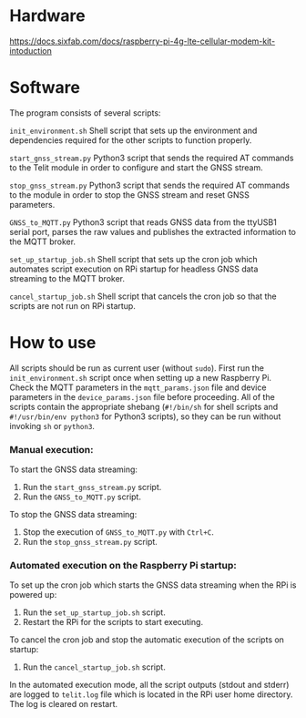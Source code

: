 # Hardware
https://docs.sixfab.com/docs/raspberry-pi-4g-lte-cellular-modem-kit-intoduction

# Software

The program consists of several scripts:

`init_environment.sh`
Shell script that sets up the environment and dependencies required for the other scripts to function properly.

`start_gnss_stream.py`
Python3 script that sends the required AT commands to the Telit module in order to configure and start the GNSS stream.

`stop_gnss_stream.py`
Python3 script that sends the required AT commands to the module in order to stop the GNSS stream and reset GNSS parameters.

`GNSS_to_MQTT.py`
Python3 script that reads GNSS data from the ttyUSB1 serial port, parses the raw values and publishes the extracted information to the MQTT broker.

`set_up_startup_job.sh`
Shell script that sets up the cron job which automates script execution on RPi startup for headless GNSS data streaming to the MQTT broker.

`cancel_startup_job.sh`
Shell script that cancels the cron job so that the scripts are not run on RPi startup.

# How to use

All scripts should be run as current user (without `sudo`). First run the `init_environment.sh` script once when setting up a new Raspberry Pi. Check the MQTT parameters in the `mqtt_params.json` file and device parameters in the `device_params.json` file before proceeding. All of the scripts contain the appropriate shebang (`#!/bin/sh` for shell scripts and `#!/usr/bin/env python3` for Python3 scripts), so they can be run without invoking `sh` or `python3`.

### Manual execution:

To start the GNSS data streaming:

1. Run the `start_gnss_stream.py` script.
2. Run the `GNSS_to_MQTT.py` script.

To stop the GNSS data streaming:

1. Stop the execution of `GNSS_to_MQTT.py` with `Ctrl+C`.
2. Run the `stop_gnss_stream.py` script.

### Automated execution on the Raspberry Pi startup:

To set up the cron job which starts the GNSS data streaming when the RPi is powered up:

1. Run the `set_up_startup_job.sh` script.
1. Restart the RPi for the scripts to start executing.

To cancel the cron job and stop the automatic execution of the scripts on startup:

1. Run the `cancel_startup_job.sh` script.

In the automated execution mode, all the script outputs (stdout and stderr) are logged to `telit.log` file which is located in the RPi user home directory. The log is cleared on restart.
